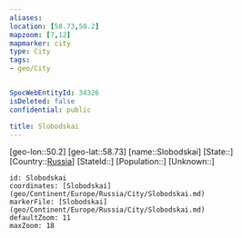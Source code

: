 ```yaml
---
aliases: 
location: [58.73,50.2]
mapzoom: [7,12] 
mapmarker: city 
type: City
tags:
- geo/City


SpocWebEntityId: 34326
isDeleted: false
confidential: public

title: Slobodskai
---
```

[geo-lon::50.2]
[geo-lat::58.73]
[name::Slobodskai]
[State::]
[Country::[Russia](geo/Continent/Europe/Russia.md)]
[StateId::]
[Population::]
[Unknown::]


```leaflet
id: Slobodskai
coordinates: [Slobodskai](geo/Continent/Europe/Russia/City/Slobodskai.md)
markerFile: [Slobodskai](geo/Continent/Europe/Russia/City/Slobodskai.md)
defaultZoom: 11 
maxZoom: 18
```


